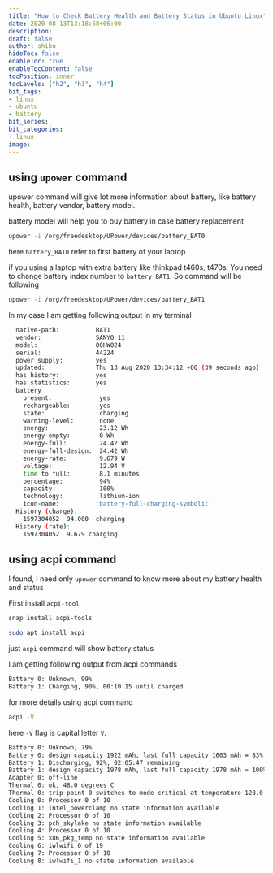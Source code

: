 ```yaml
---
title: "How to Check Battery Health and Battery Status in Ubuntu Linux"
date: 2020-08-13T13:18:58+06:00
description:
draft: false
author: shibu
hideToc: false
enableToc: true
enableTocContent: false
tocPosition: inner
tocLevels: ["h2", "h3", "h4"]
bit_tags:
- linux
- ubuntu
- battery
bit_series:
bit_categories:
- linux
image:
---
```



## using `upower` command
upower command will give lot more information about battery, like battery health, battery vendor, battery model. 

battery model will help you to buy battery in case battery replacement 

~~~bash
upower -i /org/freedesktop/UPower/devices/battery_BAT0
~~~

here `battery_BAT0` refer to first battery of your laptop

if you using a laptop with extra battery like thinkpad t460s, t470s, You need to change battery index number to  `battery_BAT1`. So command will be following 

~~~bash
upower -i /org/freedesktop/UPower/devices/battery_BAT1
~~~

In my case I am getting following output in my terminal

~~~bash
  native-path:          BAT1
  vendor:               SANYO 11
  model:                00HW024
  serial:               44224
  power supply:         yes
  updated:              Thu 13 Aug 2020 13:34:12 +06 (39 seconds ago)
  has history:          yes
  has statistics:       yes
  battery
    present:             yes
    rechargeable:        yes
    state:               charging
    warning-level:       none
    energy:              23.12 Wh
    energy-empty:        0 Wh
    energy-full:         24.42 Wh
    energy-full-design:  24.42 Wh
    energy-rate:         9.679 W
    voltage:             12.94 V
    time to full:        8.1 minutes
    percentage:          94%
    capacity:            100%
    technology:          lithium-ion
    icon-name:          'battery-full-charging-symbolic'
  History (charge):
    1597304052  94.000  charging
  History (rate):
    1597304052  9.679 charging
~~~

## using acpi command 

I found, I need only `upower` command to know more about my battery health and status

First install `acpi-tool`  

~~~bash
snap install acpi-tools
~~~

~~~bash
sudo apt install acpi
~~~

just `acpi` command will show battery status

I am getting following output from acpi commands 

~~~bash
Battery 0: Unknown, 99%
Battery 1: Charging, 90%, 00:10:15 until charged
~~~

for more details using acpi command   

~~~bash
acpi -V
~~~

here `-V` flag is capital letter `V`. 

~~~bash
Battery 0: Unknown, 79%
Battery 0: design capacity 1922 mAh, last full capacity 1603 mAh = 83%
Battery 1: Discharging, 92%, 02:05:47 remaining
Battery 1: design capacity 1978 mAh, last full capacity 1978 mAh = 100%
Adapter 0: off-line
Thermal 0: ok, 48.0 degrees C
Thermal 0: trip point 0 switches to mode critical at temperature 128.0 degrees C
Cooling 0: Processor 0 of 10
Cooling 1: intel_powerclamp no state information available
Cooling 2: Processor 0 of 10
Cooling 3: pch_skylake no state information available
Cooling 4: Processor 0 of 10
Cooling 5: x86_pkg_temp no state information available
Cooling 6: iwlwifi 0 of 19
Cooling 7: Processor 0 of 10
Cooling 8: iwlwifi_1 no state information available
~~~






